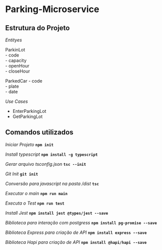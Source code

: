 # Parking-Microservice

## Estrutura do Projeto

*Entityes*

ParkinLot <br>
	- code <br>
	- capacity <br>
	- openHour <br>
	- closeHour <br>

ParkedCar
	- code <br>
	- plate <br>
	- date <br>

*Use Cases*

- EnterParkingLot
- GetParkingLot


## Comandos utilizados

*Iniciar Projeto*
**`npm init`**

*Install typescript*
**`npm install -g typescript`**

*Gerar arquivo tsconfig.json*
**`tsc --init`**

*Git Init*
**`git init`**

*Conversão para javascript na pasta /dist*
**`tsc`**

*Executar o main*
**`npm run main`**

*Executa o Test*
**`npm run test`**

*Install Jest*
**`npm install jest @types/jest --save`**

*Biblioteca para interação com postgress*
**`npm install pg-promise --save`**

*Biblioteca Express para criação de API*
**`npm install express --save`**

*Biblioteca Hapi para criação de API*
**`npm install @hapi/hapi --save`**





